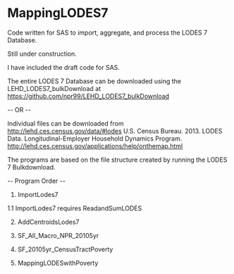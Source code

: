 MappingLODES7
=============

Code written for SAS to import, aggregate, and process the LODES 7 Database.

Still under construction.

I have included the draft code for SAS.

The entire LODES 7 Database can be downloaded using the  LEHD_LODES7_bulkDownload at https://github.com/npr99/LEHD_LODES7_bulkDownload


-- OR --

Individual files can be downloaded from
http://lehd.ces.census.gov/data/#lodes
U.S. Census Bureau. 2013. LODES Data. Longitudinal-Employer Household Dynamics Program. http://lehd.ces.census.gov/applications/help/onthemap.html

The programs are based on the file structure created by running the LODES 7 Bulkdownload.

-- Program Order --

1. ImportLodes7

1.1 ImportLodes7 requires ReadandSumLODES

2. AddCentroidsLodes7

3. SF_All_Macro_NPR_20105yr

4. SF_20105yr_CensusTractPoverty

5. MappingLODESwithPoverty
